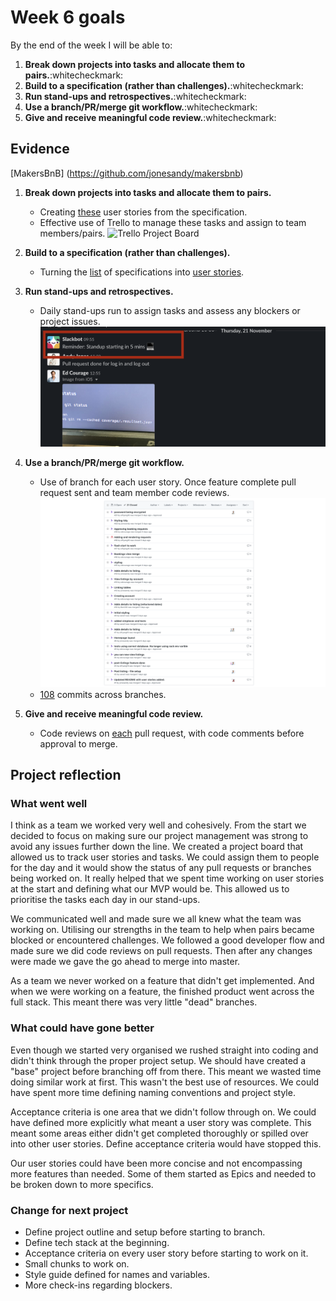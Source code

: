 # Week 6 goals

By the end of the week I will be able to:

1. **Break down projects into tasks and allocate them to pairs.**:whitecheckmark:
2. **Build to a specification (rather than challenges).**:whitecheckmark:
3. **Run stand-ups and retrospectives.**:whitecheckmark:
4. **Use a branch/PR/merge git workflow.**:whitecheckmark:
5. **Give and receive meaningful code review.**:whitecheckmark:

## Evidence
[MakersBnB] (https://github.com/jonesandy/makersbnb)

1. **Break down projects into tasks and allocate them to pairs.**
    * Creating [these](https://github.com/jonesandy/makersbnb#user-stories) user stories from the specification.
    * Effective use of Trello to manage these tasks and assign to team members/pairs. ![Trello Project Board](./_imgs/trello.png)

2. **Build to a specification (rather than challenges).**
    * Turning the [list](https://github.com/makersacademy/course/blob/master/makersbnb/specification_and_mockups.md) of specifications into [user stories](https://github.com/jonesandy/makersbnb#user-stories).

3. **Run stand-ups and retrospectives.**
    * Daily stand-ups run to assign tasks and assess any blockers or project issues. ![Trello Project Board](./_imgs/standups.png)

4. **Use a branch/PR/merge git workflow.**
    * Use of branch for each user story. Once feature complete pull request sent and team member code reviews. ![Pull Requests](./_imgs/pull-requests.png)
    * [108](https://github.com/jonesandy/makersbnb/commits/master) commits across branches.

5. **Give and receive meaningful code review.**
    * Code reviews on [each](https://github.com/jonesandy/makersbnb/pull/7) pull request, with code comments before approval to merge.
    

## Project reflection

### What went well

I think as a team we worked very well and cohesively. From the start we decided to focus on making sure our project management was strong to avoid any issues further down the line. We created a project board that allowed us to track user stories and tasks. We could assign them to people for the day and it would show the status of any pull requests or branches being worked on. It really helped that we spent time working on user stories at the start and defining what our MVP would be. This allowed us to prioritise the tasks each day in our stand-ups.

We communicated well and made sure we all knew what the team was working on. Utilising our strengths in the team to help when pairs became blocked or encountered challenges. We followed a good developer flow and made sure we did code reviews on pull requests.  Then after any changes were made we gave the go ahead to merge into master.

As a team we never worked on a feature that didn't get implemented. And when we were working on a feature, the finished product went across the full stack. This meant there was very little "dead" branches.

### What could have gone better

Even though we started very organised we rushed straight into coding and didn't think through the proper project setup. We should have created a "base" project before branching off from there. This meant we wasted time doing similar work at first. This wasn't the best use of resources. We could have spent more time defining naming conventions and project style.

Acceptance criteria is one area that we didn't follow through on. We could have defined more explicitly what meant a user story was complete. This meant some areas either didn't get completed thoroughly or spilled over into other user stories. Define acceptance criteria would have stopped this.

Our user stories could have been more concise and not encompassing more features than needed. Some of them started as Epics and needed to be broken down to more specifics.

### Change for next project

* Define project outline and setup before starting to branch.
* Define tech stack at the beginning.
* Acceptance criteria on every user story before starting to work on it.
* Small chunks to work on.
* Style guide defined for names and variables.
* More check-ins regarding blockers.


